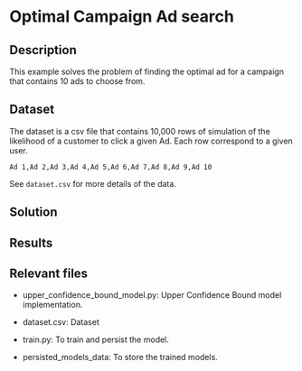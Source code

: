 # Optimal Campaign Ad search

## Description
This example solves the problem of finding the optimal ad for a campaign that contains 10 ads to choose from.

## Dataset
The dataset is a csv file that contains 10,000 rows of simulation of the likelihood of a customer to click a given Ad. Each row correspond to a given user.

```Ad 1,Ad 2,Ad 3,Ad 4,Ad 5,Ad 6,Ad 7,Ad 8,Ad 9,Ad 10```

See `dataset.csv` for more details of the data.

## Solution

## Results

## Relevant files

- upper_confidence_bound_model.py: Upper Confidence Bound model implementation.

- dataset.csv: Dataset

- train.py: To train and persist the model.

- persisted_models_data: To store the trained models.